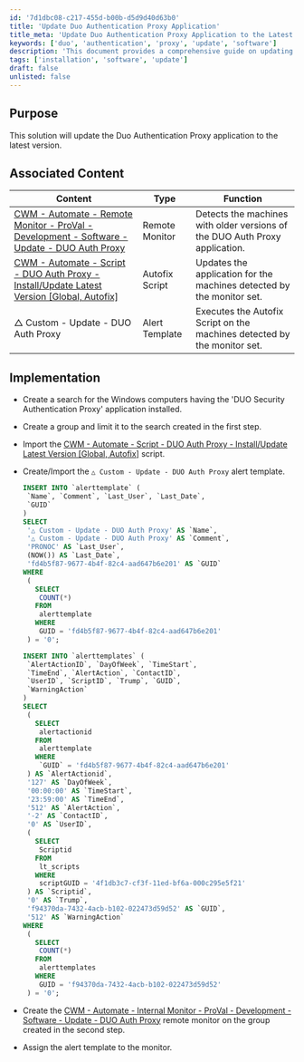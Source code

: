 ```yaml
---
id: '7d1dbc08-c217-455d-b00b-d5d9d40d63b0'
title: 'Update Duo Authentication Proxy Application'
title_meta: 'Update Duo Authentication Proxy Application to the Latest Version'
keywords: ['duo', 'authentication', 'proxy', 'update', 'software']
description: 'This document provides a comprehensive guide on updating the Duo Authentication Proxy application to the latest version, including implementation steps and associated content for effective monitoring and execution.'
tags: ['installation', 'software', 'update']
draft: false
unlisted: false
---
```


## Purpose

This solution will update the Duo Authentication Proxy application to the latest version.

## Associated Content

| Content                                                                                                                                           | Type           | Function                                                                                          |
|---------------------------------------------------------------------------------------------------------------------------------------------------|----------------|---------------------------------------------------------------------------------------------------|
| [CWM - Automate - Remote Monitor - ProVal - Development - Software - Update - DUO Auth Proxy](<../cwa/monitors/DUO Auth Proxy.md>) | Remote Monitor  | Detects the machines with older versions of the DUO Auth Proxy application.                       |
| [CWM - Automate - Script - DUO Auth Proxy - Install/Update Latest Version [Global, Autofix]](<../cwa/scripts/DUO Auth Proxy - InstallUpdate Latest Version Global, Autofix.md>)   | Autofix Script | Updates the application for the machines detected by the monitor set.                            |
| △ Custom - Update - DUO Auth Proxy                                                                                                               | Alert Template  | Executes the Autofix Script on the machines detected by the monitor set.                          |

## Implementation

- Create a search for the Windows computers having the 'DUO Security Authentication Proxy' application installed.
- Create a group and limit it to the search created in the first step.
- Import the [CWM - Automate - Script - DUO Auth Proxy - Install/Update Latest Version [Global, Autofix]](<../cwa/scripts/DUO Auth Proxy - InstallUpdate Latest Version Global, Autofix.md>) script.
- Create/Import the `△ Custom - Update - DUO Auth Proxy` alert template.  

  ```sql
  INSERT INTO `alerttemplate` (
   `Name`, `Comment`, `Last_User`, `Last_Date`, 
   `GUID`
  ) 
  SELECT 
   '△ Custom - Update - DUO Auth Proxy' AS `Name`, 
   '△ Custom - Update - DUO Auth Proxy' AS `Comment`, 
   'PRONOC' AS `Last_User`, 
   (NOW()) AS `Last_Date`, 
   'fd4b5f87-9677-4b4f-82c4-aad647b6e201' AS `GUID` 
  WHERE 
   (
     SELECT 
      COUNT(*) 
     FROM 
      alerttemplate 
     WHERE 
      GUID = 'fd4b5f87-9677-4b4f-82c4-aad647b6e201'
   ) = '0';

  INSERT INTO `alerttemplates` (
   `AlertActionID`, `DayOfWeek`, `TimeStart`, 
   `TimeEnd`, `AlertAction`, `ContactID`, 
   `UserID`, `ScriptID`, `Trump`, `GUID`, 
   `WarningAction`
  ) 
  SELECT 
   (
     SELECT 
      alertactionid 
     FROM 
      alerttemplate 
     WHERE 
      `GUID` = 'fd4b5f87-9677-4b4f-82c4-aad647b6e201'
   ) AS `AlertActionid`, 
   '127' AS `DayOfWeek`, 
   '00:00:00' AS `TimeStart`, 
   '23:59:00' AS `TimeEnd`, 
   '512' AS `AlertAction`, 
   '-2' AS `ContactID`, 
   '0' AS `UserID`, 
   (
     SELECT 
      Scriptid 
     FROM 
      lt_scripts 
     WHERE 
      scriptGUID = '4f1db3c7-cf3f-11ed-bf6a-000c295e5f21'
   ) AS `Scriptid`, 
   '0' AS `Trump`, 
   'f94370da-7432-4acb-b102-022473d59d52' AS `GUID`, 
   '512' AS `WarningAction` 
  WHERE 
   (
     SELECT 
      COUNT(*) 
     FROM 
      alerttemplates 
     WHERE 
      GUID = 'f94370da-7432-4acb-b102-022473d59d52'
   ) = '0';
  ```

- Create the [CWM - Automate - Internal Monitor - ProVal - Development - Software - Update - DUO Auth Proxy](https://proval.itglue.com/DOC-5078775-12520505) remote monitor on the group created in the second step.
- Assign the alert template to the monitor.

